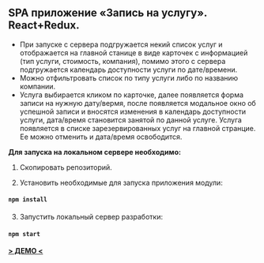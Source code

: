  ## SPA приложение «Запись на услугу». React+Redux.
 * При запуске с сервера подгружается некий список услуг и отображается на главной станице в виде карточек с информацией (тип услуги, стоимость, компания), помимо этого c сервера подгружается календарь доступности услуги по дате/времени.  
 * Можно отфильтровать список по типу услуги либо по названию компании.
 * Услуга выбирается кликом по карточке, далее появляется форма записи на нужную дату/вермя, после появляется модальное окно об успешной записи и вносятся изменения в календарь доступности услуги, дата/время становится занятой по данной услуге. Услуга появляется в списке зарезервированных услуг на главной странцие. Ее можно отменить и дата/время освободится.  


**Для запуска на локальном сервере необходимо:**  

1. Скопировать репозиторий.  

2. Установить необходимые для запуска приложения модули:
#### `npm install`  

3. Запустить локальный сервер разработки:
#### `npm start`  

[**> ДЕМО <**](https://srgmkv.github.io/services-reservation)
